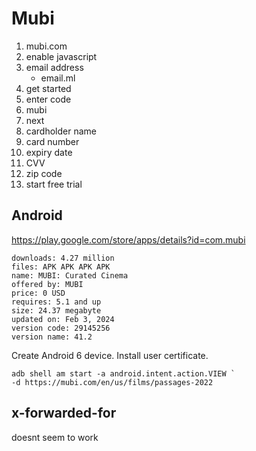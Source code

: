 # Mubi

1. mubi.com
2. enable javascript
3. email address
   - email.ml
4. get started
5. enter code
6. mubi
7. next
8. cardholder name
9. card number
10. expiry date
11. CVV
12. zip code
13. start free trial

## Android

https://play.google.com/store/apps/details?id=com.mubi

~~~
downloads: 4.27 million
files: APK APK APK APK
name: MUBI: Curated Cinema
offered by: MUBI
price: 0 USD
requires: 5.1 and up
size: 24.37 megabyte
updated on: Feb 3, 2024
version code: 29145256
version name: 41.2
~~~

Create Android 6 device. Install user certificate.

~~~
adb shell am start -a android.intent.action.VIEW `
-d https://mubi.com/en/us/films/passages-2022
~~~

## x-forwarded-for

doesnt seem to work
